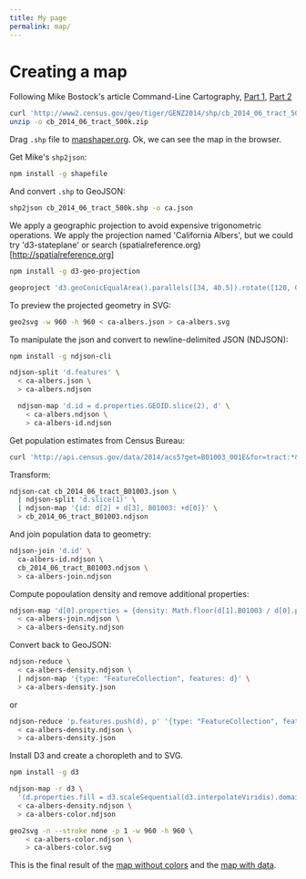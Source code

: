 ```yaml
---
title: My page
permalink: map/
---
```

# Creating a map

Following Mike Bostock's article Command-Line Cartography, [Part 1](https://medium.com/@mbostock/command-line-cartography-part-1-897aa8f8ca2c#.ywe1d9jwj), [Part 2](https://medium.com/@mbostock/command-line-cartography-part-2-c3a82c5c0f3#.3fpxtkjgx)

```bash
curl 'http://www2.census.gov/geo/tiger/GENZ2014/shp/cb_2014_06_tract_500k.zip' -o cb_2014_06_tract_500k.zip
unzip -o cb_2014_06_tract_500k.zip
```

Drag `.shp` file to [mapshaper.org](http://mapshaper.org). Ok, we can see the map in the browser.

Get Mike's `shp2json`:

```bash
npm install -g shapefile
```

And convert `.shp` to GeoJSON:

```bash
shp2json cb_2014_06_tract_500k.shp -o ca.json
```

We apply a geographic projection to avoid expensive trigonometric operations.
We apply the projection named 'California Albers', but we could try 'd3-stateplane' or search (spatialreference.org)[http://spatialreference.org]

```bash
npm install -g d3-geo-projection

geoproject 'd3.geoConicEqualArea().parallels([34, 40.5]).rotate([120, 0]).fitSize([960, 960], d)' < ca.json > ca-albers.json
```

To preview the projected geometry in SVG:

```bash
geo2svg -w 960 -h 960 < ca-albers.json > ca-albers.svg
```

To manipulate the json and convert to newline-delimited JSON (NDJSON):

```bash
npm install -g ndjson-cli

ndjson-split 'd.features' \
  < ca-albers.json \
  > ca-albers.ndjson

  ndjson-map 'd.id = d.properties.GEOID.slice(2), d' \
    < ca-albers.ndjson \
    > ca-albers-id.ndjson  
```

Get population estimates from Census Bureau:

```bash
curl 'http://api.census.gov/data/2014/acs5?get=B01003_001E&for=tract:*&in=state:06' -o cb_2014_06_tract_B01003.json
```

Transform:

```bash
ndjson-cat cb_2014_06_tract_B01003.json \
  | ndjson-split 'd.slice(1)' \
  | ndjson-map '{id: d[2] + d[3], B01003: +d[0]}' \
  > cb_2014_06_tract_B01003.ndjson
```

And join population data to geometry:

```bash
ndjson-join 'd.id' \
  ca-albers-id.ndjson \
  cb_2014_06_tract_B01003.ndjson \
  > ca-albers-join.ndjson
```

Compute popoulation density and remove additional properties:

```bash
ndjson-map 'd[0].properties = {density: Math.floor(d[1].B01003 / d[0].properties.ALAND * 2589975.2356)}, d[0]' \
  < ca-albers-join.ndjson \
  > ca-albers-density.ndjson
```

Convert back to GeoJSON:

```bash
ndjson-reduce \
  < ca-albers-density.ndjson \
  | ndjson-map '{type: "FeatureCollection", features: d}' \
  > ca-albers-density.json
```
or

```bash
ndjson-reduce 'p.features.push(d), p' '{type: "FeatureCollection", features: []}' \
  < ca-albers-density.ndjson \
  > ca-albers-density.json
```

Install D3 and create a choropleth and to SVG.

```bash
npm install -g d3

ndjson-map -r d3 \
  '(d.properties.fill = d3.scaleSequential(d3.interpolateViridis).domain([0, 4000])(d.properties.density), d)' \
  < ca-albers-density.ndjson \
  > ca-albers-color.ndjson

geo2svg -n --stroke none -p 1 -w 960 -h 960 \
    < ca-albers-color.ndjson \
    > ca-albers-color.svg  
```

This is the final result of the [map without colors](ca-albers.svg) and the [map with data](ca-albers-color.svg).
